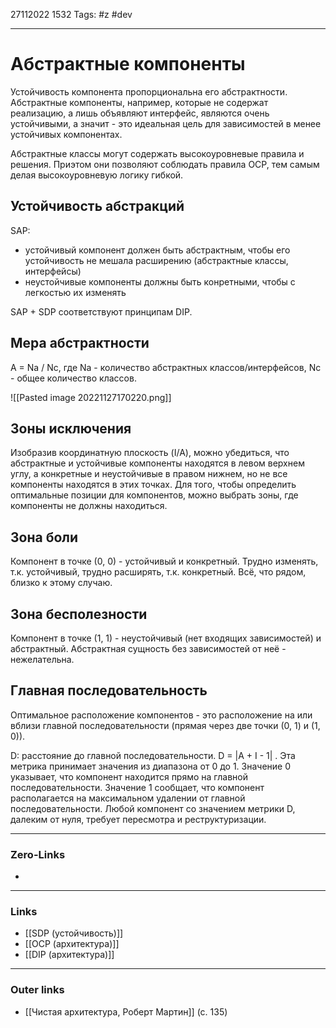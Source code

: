 27112022 1532
Tags: #z #dev

---
# Абстрактные компоненты

Устойчивость компонента пропорциональна его абстрактности.
Абстрактные компоненты, например, которые не содержат реализацию, а лишь объявляют интерфейс, являются очень устойчивыми, а значит - это идеальная цель для зависимостей в менее устойчивых компонентах.

Абстрактные классы могут содержать высокоуровневые правила и решения. Приэтом они позволяют соблюдать правила OCP, тем самым делая высокоуровневую логику гибкой.

## Устойчивость абстракций

SAP:
- устойчивый компонент должен быть абстрактным, чтобы его устойчивость не мешала расширению (абстрактные классы, интерфейсы)
- неустойчивые компоненты должны быть конретными, чтобы с легкостью их изменять

SAP + SDP соответствуют принципам DIP.

## Мера абстрактности

A = Na / Nc, где Na - количество абстрактных классов/интерфейсов, Nc - общее количество классов.

![[Pasted image 20221127170220.png]]

## Зоны исключения

Изобразив координатную плоскость (I/A), можно убедиться, что абстрактные и устойчивые компоненты находятся в левом верхнем углу, а конкретные и неустойчивые в правом нижнем, но не все компоненты находятся в этих точках. Для того, чтобы определить оптимальные позиции для компонентов, можно выбрать зоны, где компоненты не должны находиться.

## Зона боли

Компонент в точке (0, 0) - устойчивый и конкретный. Трудно изменять, т.к. устойчивый, трудно расширять, т.к. конкретный. Всё, что рядом, близко к этому случаю.

## Зона бесполезности

Компонент в точке (1, 1) - неустойчивый (нет входящих зависимостей) и абстрактный. Абстрактная сущность без зависимостей от неё - нежелательна.

## Главная последовательность

Оптимальное расположение компонентов - это расположение на или вблизи главной последовательности (прямая через две точки (0, 1) и (1, 0)).

D: расстояние до главной последовательности. D = |A + I - 1| . Эта метрика принимает значения из диапазона от 0 до 1. Значение 0 указывает, что компонент находится прямо на главной последовательности. Значение 1 сообщает, что компонент располагается на максимальном удалении от главной последовательности. Любой компонент со значением метрики D, далеким от нуля, требует пересмотра и реструктуризации.

---
### Zero-Links
- 

---
### Links
- [[SDP (устойчивость)]]
- [[OCP (архитектура)]]
- [[DIP (архитектура)]]

---
### Outer links
- [[Чистая архитектура, Роберт Мартин]] (с. 135)